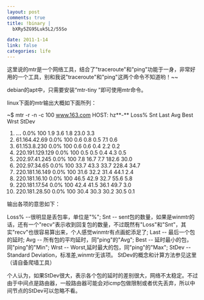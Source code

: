 ```yaml
--- 
layout: post
comments: true
title: !binary |
  bXRy5ZG95Luk5L2/55So

date: 2011-1-14
link: false
categories: life
---
```

这里说的mtr是一个网络工具，结合了"traceroute"和"ping"功能于一身，非常好用的一个工具，别和我说"traceroute"和"ping"这两个命令不知道哟！~~

debian的apt中，只需要安装“mtr-tiny ”即可使用mtr命令。

linux下面的mtr输出大概如下面所列：

~$ mtr -r -n -c 100 <a href="http://www.163.com/" target="_blank">www.163.com</a>
HOST: hz**-** Loss% Snt Last Avg Best Wrst StDev
1. **.**.**.** 0.0% 100 1.9 3.6 1.8 23.0 3.3
2. 61.164.42.69 0.0% 100 0.6 0.8 0.5 7.1 0.6
3. 61.153.8.230 0.0% 100 0.6 0.6 0.4 2.2 0.2
4. 220.191.129.129 0.0% 100 0.5 0.5 0.4 4.3 0.5
5. 202.97.41.245 0.0% 100 7.8 16.7 7.7 182.6 30.0
6. 202.97.34.65 0.0% 100 33.7 43.3 33.7 228.4 34.7
7. 220.181.16.149 0.0% 100 31.6 32.2 31.4 44.1 2.4
8. 220.181.16.10 0.0% 100 46.5 42.9 32.7 55.6 5.8
9. 220.181.17.54 0.0% 100 42.4 41.5 36.1 49.7 3.0
10. 220.181.28.50 0.0% 100 30.4 30.3 30.2 30.5 0.1

输出各项的意思如下：

Loss% --很明显是丢包率，单位是"%";
Snt -- sent包的数量，如果是winmtr的话，还有一个"recv"表示收到回复包的数量，不过既然有"Loss"和"Snt"，其实"recv"也很容易算出来，个人感觉winmtr有点画蛇添足了;
Last -- 最后一个包的延时;
Avg -- 所有包的平均延时，同"ping"的"Avg";
Best -- 延时最小的包，同"ping"的"Min";
Wrst -- Worst,延时最大的包，同"ping"的"Max";
StDev -- Standard Deviation，标准差,winmtr无该项。
StDev的概念和计算方法参见这里（请自备爬墙工具）

个人认为，如果StDev很大，表示各个包的延时的差别很大，网络不太稳定。不过由于中间点是路由器，一般路由器可能会对icmp包做限制或者优先丢弃，所以中间节点的StDev可以忽略不看。
